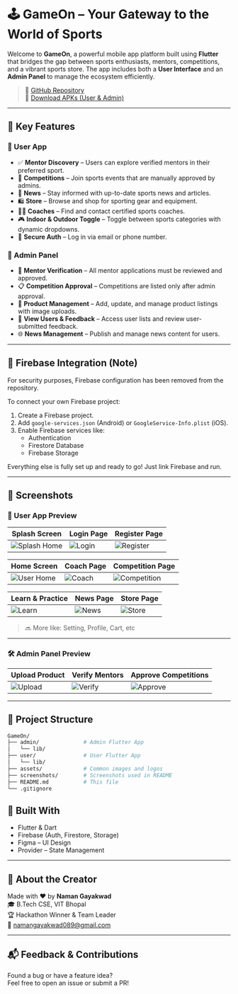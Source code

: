 # 🕹️ GameOn – Your Gateway to the World of Sports

Welcome to **GameOn**, a powerful mobile app platform built using **Flutter** that bridges the gap between sports enthusiasts, mentors, competitions, and a vibrant sports store. The app includes both a **User Interface** and an **Admin Panel** to manage the ecosystem efficiently.

> 🔗 [GitHub Repository](https://github.com/Naman-Gayakwad/GameOn)  
> 📱 [Download APKs (User & Admin)](https://drive.google.com/drive/folders/1Z-fZauXMEA8KPouGXMwedSvJZIv-YM18?usp=sharing)

---

## 🚀 Key Features

### 🔹 User App
- ✅ **Mentor Discovery** – Users can explore verified mentors in their preferred sport.
- 📅 **Competitions** – Join sports events that are manually approved by admins.
- 📰 **News** – Stay informed with up-to-date sports news and articles.
- 🛍 **Store** – Browse and shop for sporting gear and equipment.
- 🧑‍🏫 **Coaches** – Find and contact certified sports coaches.
- 🎮 **Indoor & Outdoor Toggle** – Toggle between sports categories with dynamic dropdowns.
- 🔐 **Secure Auth** – Log in via email or phone number.

### 🔹 Admin Panel
- 🔐 **Mentor Verification** – All mentor applications must be reviewed and approved.
- 📋 **Competition Approval** – Competitions are listed only after admin approval.
- 🛒 **Product Management** – Add, update, and manage product listings with image uploads.
- 🧾 **View Users & Feedback** – Access user lists and review user-submitted feedback.
- 🌐 **News Management** – Publish and manage news content for users.

---

## 🔧 Firebase Integration (Note)

For security purposes, Firebase configuration has been removed from the repository.

To connect your own Firebase project:
1. Create a Firebase project.
2. Add `google-services.json` (Android) or `GoogleService-Info.plist` (iOS).
3. Enable Firebase services like:
   - Authentication
   - Firestore Database
   - Firebase Storage

Everything else is fully set up and ready to go! Just link Firebase and run.

---

## 📸 Screenshots

### 👤 User App Preview
| Splash Screen | Login Page | Register Page |
|-------------|------------|------------------|
| ![Splash Home](https://github.com/user-attachments/assets/9ff42817-57d1-415b-8467-1c664f591e0f) | ![Login](https://github.com/user-attachments/assets/3718974c-cf9e-4a1c-af6b-96c83d05d653) | ![Register](https://github.com/user-attachments/assets/5c9bd96b-01fe-46f3-b473-56780238308b)|


| Home Screen | Coach Page | Competition Page |
|-------------|------------|------------------|
| ![User Home](https://github.com/user-attachments/assets/59872183-ac15-4cd8-b740-95f47dc750c7) | ![Coach](https://github.com/user-attachments/assets/424572bc-08b6-41a5-aa90-4bb7e0200b03) | ![Competition](https://github.com/user-attachments/assets/9d3ca923-f112-40d7-9bef-565afa57c009) |

| Learn & Practice | News Page | Store Page |
|------------------|-----------|------------|
| ![Learn](https://github.com/user-attachments/assets/63724af3-f14b-4ae5-9e2e-bf00aa04fab6) | ![News](https://github.com/user-attachments/assets/2ad44891-f1ed-45d8-baa5-6a7298d1fc2c) | ![Store](https://github.com/user-attachments/assets/03adb8eb-cef7-43a5-a093-141cdcbf3b79) |

> 🔜 More like: Setting, Profile, Cart, etc
---

### 🛠 Admin Panel Preview

| Upload Product | Verify Mentors | Approve Competitions |
|----------------|----------------|----------------------|
| ![Upload](https://github.com/user-attachments/assets/77f58507-7ff9-4077-9dea-614087e895c3) | ![Verify](https://github.com/user-attachments/assets/9f7b61b9-1c60-4070-b776-44d4e678ef49) | ![Approve](https://github.com/user-attachments/assets/3b7af1f2-45ee-401b-8bc8-0249e6a9da58) |



---

## 📁 Project Structure

```bash
GameOn/
├── admin/              # Admin Flutter App
│   └── lib/
├── user/               # User Flutter App
│   └── lib/
├── assets/             # Common images and logos
├── screenshots/        # Screenshots used in README
├── README.md           # This file
└── .gitignore
```
## 🧰 Built With

- Flutter & Dart
- Firebase (Auth, Firestore, Storage)
- Figma – UI Design
- Provider – State Management

---

## 👤 About the Creator

Made with ❤️ by **Naman Gayakwad**  
🎓 B.Tech CSE, VIT Bhopal    
🏆 Hackathon Winner & Team Leader  
📧 namangayakwad089@gmail.com

---

## 📬 Feedback & Contributions

Found a bug or have a feature idea?  
Feel free to open an issue or submit a PR!
